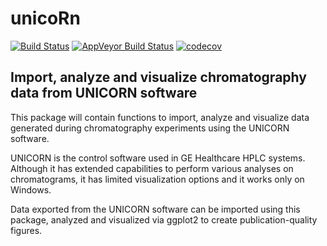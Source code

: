 # unicoRn

[![Build Status](https://travis-ci.org/cihanerkut/unicoRn.svg?branch=master)](https://travis-ci.org/cihanerkut/unicoRn)
[![AppVeyor Build Status](https://ci.appveyor.com/api/projects/status/github/cihanerkut/unicoRn?branch=master&svg=true)](https://ci.appveyor.com/project/cihanerkut/unicoRn)
[![codecov](https://codecov.io/gh/cihanerkut/unicoRn/branch/master/graph/badge.svg)](https://codecov.io/gh/cihanerkut/unicoRn)

## Import, analyze and visualize chromatography data from UNICORN software

This package will contain functions to import, analyze and visualize data generated during chromatography experiments using the UNICORN software.

UNICORN is the control software used in GE Healthcare HPLC systems. Although it has extended capabilities to perform various analyses on chromatograms, it has limited visualization options and it works only on Windows.

Data exported from the UNICORN software can be imported using this package, analyzed and visualized via ggplot2 to create publication-quality figures.
